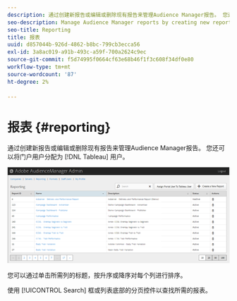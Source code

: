 ```yaml
---
description: 通过创建新报告或编辑或删除现有报告来管理Audience Manager报告。 您还可以将门户用户分配为Tableau用户。
seo-description: Manage Audience Manager reports by creating new reports or by editing or deleting existing reports. You can also assign a portal user as a Tableau user.
seo-title: Reporting
title: 报表
uuid: d857044b-926d-4862-b8bc-799cb3ecca56
exl-id: 3a8ac019-a91b-493c-a59f-700a2624c9ec
source-git-commit: f5d74995f0664cf63e68b46f1f3c608f34df0e80
workflow-type: tm+mt
source-wordcount: '87'
ht-degree: 2%

---
```


# 报表 {#reporting}

通过创建新报告或编辑或删除现有报告来管理Audience Manager报告。 您还可以将门户用户分配为 [!DNL Tableau] 用户。

<!-- c_reporting.xml -->

![](assets/reporting.png)

您可以通过单击所需列的标题，按升序或降序对每个列进行排序。

使用 [!UICONTROL Search] 框或列表底部的分页控件以查找所需的报表。
